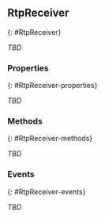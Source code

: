 ## RtpReceiver
{: #RtpReceiver}

*TBD*


### Properties
{: #RtpReceiver-properties}

<section markdown='1'>

*TBD*

</section>


### Methods
{: #RtpReceiver-methods}

<section markdown='1'>

*TBD*

</section>


### Events
{: #RtpReceiver-events}

<section markdown='1'>

*TBD*

</section>
